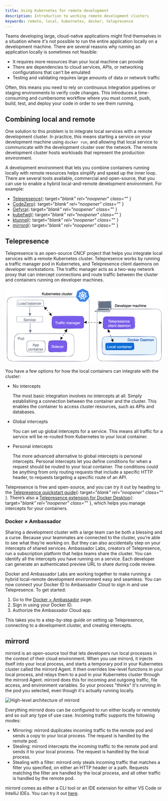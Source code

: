 ```yaml
---
title: Using Kubernetes for remote development
description: Introduction to working remote development clusters
keywords: remote, local, kubernetes, docker, telepresence
---
```


Teams developing large, cloud-native applications might find themselves in a
situation where it's not possible to run the entire application locally on a
development machine. There are several reasons why running an application
locally is sometimes not feasible:

- It requires more resources than your local machine can provide
- There are dependencies to cloud services, APIs, or networking configurations
  that can't be emulated
- Testing and validating requires large amounts of data or network traffic

Often, this means you need to rely on continuous integration pipelines or
staging environments to verify code changes. This introduces a time-consuming
and cumbersome workflow where you must commit, push, build, test, and deploy
your code in order to see them running.

## Combining local and remote

One solution to this problem is to integrate local services with a remote
development cluster. In practice, this means starting a service on your
development machine using `docker run`, and allowing that local service to
communicate with the development cluster over the network. The remote
development cluster hosts workloads that represent the production environment.

A development environment that lets you combine containers running locally with
remote resources helps simplify and speed up the inner loop. There are several
tools available, commercial and open-source, that you can use to enable a hybrid
local-and-remote development environment. For example:

- [Telepresence](https://app.getambassador.io/auth/realms/production/protocol/openid-connect/auth?client_id=docker-docs&response_type=code&redirect_uri=https%3A%2F%2Fapp.getambassador.io&utm_source=docker-docs&utm_medium=dockerwebsite&utm_campaign=Docker%26TP){: target="_blank" rel="noopener" class="_" }
- [CodeZero](https://www.codezero.io/){: target="_blank" rel="noopener" class="_" }
- [Gefyra](https://gefyra.dev/){: target="_blank" rel="noopener" class="_" }
- [kubefwd](https://kubefwd.com/){: target="_blank" rel="noopener" class="_" }
- [ktunnel](https://github.com/omrikiei/ktunnel){: target="_blank" rel="noopener" class="_" }
- [mirrord](https://mirrord.dev){: target="_blank" rel="noopener" class="_" }

## Telepresence

Telepresence is an open-source CNCF project that helps you integrate local
services with a remote Kubernetes cluster. Telepresence works by running a
traffic manager pod in Kubernetes, and Telepresence client daemons on developer
workstations. The traffic manager acts as a two-way network proxy that can
intercept connections and route traffic between the cluster and containers
running on developer machines.

![High-level architecture of Telepresence](./images/telepresence-architecture.png)

You have a few options for how the local containers can integrate with the cluster:

- No intercepts

  The most basic integration involves no intercepts at all. Simply establishing
  a connection between the container and the cluster. This enables the container
  to access cluster resources, such as APIs and databases.

- Global intercepts

  You can set up global intercepts for a service. This means all traffic
  for a service will be re-routed from Kubernetes to your local container.

- Personal intercepts

  The more advanced alternative to global intercepts is personal intercepts.
  Personal intercepts let you define conditions for when a request should be
  routed to your local container. The conditions could be anything from only
  routing requests that include a specific HTTP header, to requests targeting a
  specific route of an API.

Telepresence is free and open-source, and you can try it out by heading to
the
[Telepresence quickstart guide](https://www.telepresence.io/docs/latest/quick-start/?utm_source=docker-docs&utm_medium=dockerwebsite&utm_campaign=Docker-TP){: target="_blank" rel="noopener" class="_" }.
There’s also a
[Telepresence extension for Docker Desktop](https://www.getambassador.io/docs/telepresence/latest/docker/extension?utm_source=docker-docs&utm_medium=dockerwebsite&utm_campaign=Docker-TP){: target="_blank" rel="noopener" class="_" },
which helps you manage intercepts for your containers.

### Docker × Ambassador

Sharing a development cluster with a large team can be both a blessing and a
curse. Because your teammates are connected to the cluster, you’re able to see
what they’re working on. But they can also accidentally step on your intercepts
of shared services. Ambassador Labs, creators of Telepresence, run a
subscription platform that helps teams share the cluster. You can identify all
the intercepts you have running on a service. Each developer can generate an
authenticated preview URL to share during code review.

Docker and Ambassador Labs are working together to make running a hybrid
local-remote development environment easy and seamless. You can now connect your
Docker ID to Ambassador Cloud to sign in and use Telepresence. To get started:

1. Go to the
   [Docker × Ambassador](https://app.getambassador.io/auth/realms/production/protocol/openid-connect/auth?client_id=docker-docs&response_type=code&redirect_uri=https%3A%2F%2Fapp.getambassador.io&utm_source=docker-docs&utm_medium=dockerwebsite&utm_campaign=Docker%26TP)
   page.
2. Sign in using your Docker ID.
3. Authorize the Ambassador Cloud app.

This takes you to a step-by-step guide on setting up Telepresence,
connecting to a development cluster, and creating intercepts.

## mirrord

mirrord is an open-source tool that lets developers run local processes in the context of their cloud environment. When you use mirrord, it injects itself into your local process, and starts a temporary pod in your Kubernetes cluster called the mirrord Agent. It then overrides low-level functions in your local process, and relays them to a pod in your Kubernetes cluster through the mirrord Agent. mirrord does this for incoming and outgoing traffic, file access, and environment variables. So your process "thinks" it's running in the pod you selected, even though it's actually running locally.

![High-level architecture of mirrord](https://mirrord.dev/docs/overview/architecture/architecture.svg)

Everything mirrord does can be configured to run either locally or remotely and so suit any type of use case. Incoming traffic supports the following modes:
- Mirroring: mirrord duplicates incoming traffic to the remote pod and sends a copy to your local process. The request is handled by the remote pod.
- Stealing: mirrord intercepts the incoming traffic to the remote pod and sends it to your local process. The request is handled by the local process.
- Stealing with a filter: mirrord only steals incoming traffic that matches a filter you specified, on either an HTTP header or a path. Requests matching the filter are handled by the local process, and all other traffic is handled by the remote pod.  

mirrord comes as either a CLI tool or an IDE extension for either VS Code or IntelliJ IDEs. You can try it out [here](https://mirrord.dev/docs/overview/quick-start/).
